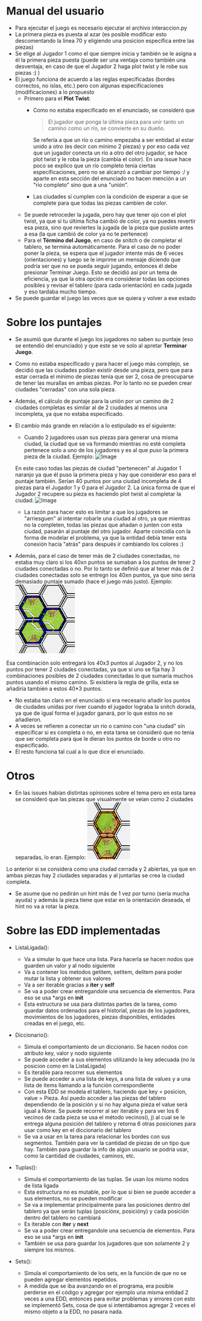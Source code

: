 # Manual del usuario

- Para ejecutar el juego es necesario ejecutar el archivo interaccion.py
- La primera pieza es puesta al azar (es posible modificar esto descomentando la linea 70 y eligiendo una posicion específica entre las piezas)
- Se elige al Jugador 1 como el que siempre inicia y también se le asigna a él la primera pieza puesta (puede ser una ventaja como también una desventaja, en caso de que el Jugador 2 haga plot twist y le robe sus piezas :) )
- El juego funciona de acuerdo a las reglas específicadas (bordes correctos, no islas, etc.) pero con algunas especificaciones (modificaciones) a lo propuesto
	- Primero para el **Plot Twist**:
		- Como no estaba especificado en el enunciado, se consideró que 
			> El jugador que ponga la última pieza para unir tanto un camino como un río, se convierte en su dueño.
		  
		  Se refería a que un río o camino empezaba a ser entidad al estar unido a otro (es decir con mínimo 2 piezas) y por eso cada vez que un jugador conecta un río a otro del otro jugador, se hace plot twist y le roba la pieza (cambia el color). En una issue hace poco se explico que un río completo tenía ciertas especificaciones, pero no se alcanzó a cambiar por tiempo :/ y aparte en esta sección del enunciado no hacen mención a un "rio completo" sino que a una "unión".
		- Las ciudades sí cumplen con la condición de esperar a que se complete para que todas las piezas cambien de color.
	- Se puede retroceder la jugada, pero hay que tener ojo con el plot twist, ya que si tu última ficha cambió de color, ya no puedes revertir esa pieza, sino que reviertes la jugada de la pieza que pusiste antes a esa (la que cambió de color ya no te pertenece)
	- Para el **Término del Juego**, en caso de snitch o de completar el tablero, se termina automáticamente. Para el caso de no poder poner la pieza, se espera que el jugador intente más de 6 veces (orientaciones) y luego se le imprime un mensaje diciendo que podría ser que no se pueda seguir jugando, entonces él debe presionar Terminar Juego. Esto se decidió así por un tema de eficiencia, ya que la otra opción era considerar todas las opciones posibles y revisar el tablero (para cada orientación) en cada jugada y eso tardaba mucho tiempo.
- Se puede guardar el juego las veces que se quiera y volver a ese estado

# Sobre los puntajes

- Se asumió que durante el juego los jugadores no saben su puntaje (eso se entendió del enunciado) y que este se ve solo al apretar **Terminar Juego**.
- Como no estaba específicado y para hacer el juego más complejo, se decidió que las ciudades podían existir desde una pieza, pero que para estar cerrada el mínimo de piezas tenía que ser 2, cosa de preocuparse de tener las murallas en ambas piezas. Por lo tanto no se pueden crear ciudades "cerradas" con una sola pieza.
- Además, el cálculo de puntaje para la unión por un camino de 2 ciudades completas es similar al de 2 ciudades al menos una incompleta, ya que no estaba especificado.
- El cambio más grande en relación a lo estipulado es el siguiente:
	- Cuando 2 jugadores usan sus piezas para generar una misma ciudad, la ciudad que se va formando mientras no esté completa pertenece solo a uno de los jugadores y es al que puso la primera pieza de la ciudad. Ejemplo:
	![Image](images/camino_incompleta.png)

	En este caso todas las piezas de ciudad "pertenecen" al Jugador 1 naranjo ya que él puso la primera pieza y hay que considerar eso para el puntaje también. Serían 40 puntos por una ciudad incompleta de 4 piezas para el Jugador 1 y 0 para el Jugador 2. La única forma de que el Jugador 2 recupere su pieza es haciendo plot twist al completar la ciudad:
	![Image](images/camino_completa.png)

	- La razón para hacer esto es limitar a que los jugadores se "arriesguen" al intentar robarle una ciudad al otro, ya que mientras no la completen, todas las piezas que añadan o junten con esta ciudad, pasarán al puntaje del otro jugador. Aparte coincidía con la forma de modelar el problema, ya que la entidad debía tener esta conexión hacia "atrás" para después ir cambiando los colores :)
- Además, para el caso de tener más de 2 ciudades conectadas, no estaba muy claro si los 40xn puntos se sumaban a los puntos de tener 2 ciudades conectadas o no. Por lo tanto se definió que al tener más de 2 ciudades conectadas solo se entregn los 40xn puntos, ya que sino sería demasiado puntaje sumado (hace el juego más justo). Ejemplo:
![Image](images/puntos_camino.png)

Esa combinación solo entregará los 40x3 puntos al Jugador 2, y no los puntos por tener 2 ciudades conectadas, ya que si uno se fija hay 3 combinaciones posibles de 2 ciudades conectadas lo que sumaría muchos puntos usando el mismo camino. Si existiera la regla de grilla, esta se añadiría también a estos 40*3 puntos.
- No estaba tan claro en el enunciado si era necesario añadir los puntos de ciudades unidas por river cuando el jugador lograba la snitch dorada, ya que de igual forma el jugador ganará, por lo que estos no se añadieron.
- A veces se refieren a conectar un rio o camino con "una ciudad" sin especificar si es completa o no, en esta tarea se consideró que no tenia que ser completa para que le dieran los puntos de borde u otro no especificado.
- El resto funciona tal cual a lo que dice el enunciado.

# Otros

- En las issues habían distintas opiniones sobre el tema pero en esta tarea se consideró que las piezas que visualmente se veían como 2 ciudades separadas, lo eran.
Ejemplo:
![Image](images/supuesto_ciudad.png)

Lo anterior si se considera como una ciudad cerrada y 2 abiertas, ya que en ambas piezas hay 2 ciudades separadas y al juntarlas se crea la ciudad completa.
- Se asume que no pedirán un hint más de 1 vez por turno (sería mucha ayuda) y además la pieza tiene que estar en la orientación deseada, el hint no va a rotar la pieza.


# Sobre las EDD implementadas

- ListaLigada():
	- Va a simular lo que hace una lista. Para hacerla se hacen nodos que guarden un valor y al nodo siguiente
	- Va a contener los metodos getitem, setitem, delitem para poder mutar la lista y obtener sus valores
	- Va a ser iterable gracias a __iter__ y __self__
	- Se va a poder crear entregandole una secuencia de elementos. Para eso se usa *args en __init__
	- Esta estructura se usa para distintas partes de la tarea, como guardar datos ordenados para el historial, piezas de los jugadores, movimientos de los jugadores, piezas disponibles, entidades creadas en el juego, etc.

- Diccionario():
	- Simula el comportamiento de un diccionario. Se hacen nodos con atributo key, valor y nodo siguiente
	- Se puede acceder a sus elementos utilizando la key adecuada (no la posicion como en la ListaLigada)
	- Es iterable para recorrer sus elementos
	- Se puede acceder a una lista de keys, a una lista de values y a una lista de items llamando a la función correspondiente
	- Con esta EDD se modela el tablero, haciendo que key = posicion, value = Pieza. Así puedo acceder a las piezas del tablero dependiendo de la posición y si no hay alguna pieza el value será igual a None. Se puede recorrer al ser iterable y para ver los 6 vecinos de cada pieza se usa el método vecinos(i, j) al cual se le entrega alguna posición del tablero y retorna 6 otras posiciones para usar como key en el diccionario del tablero
	- Se va a usar en la tarea para relacionar los bordes con sus segmentos. También para ver la cantidad de piezas de un tipo que hay. También para guardar la info de algún usuario se podría usar, como la cantidad de ciudades, caminos, etc.

- Tuplas():
	- Simula el comportamiento de las tuplas. Se usan los mismo nodos de lista ligada
	- Esta estructura no es mutable, por lo que si bien se puede acceder a sus elementos, no se pueden modificar
	- Se va a implementar principalmente para las posiciones dentro del tablero ya que serán tuplas (posiciónx, posicióny) y cada posición dentro del tablero no cambiará
	- Es iterable con __iter__ y __next__
	- Se va a poder crear entregandole una secuencia de elementos. Para eso se usa *args en __init__
	- También se usa para guardar los jugadores que son solamente 2 y siempre los mismos.

- Sets():
	- Simula el comportamiento de los sets, en la función de que no se pueden agregar elementos repetidos.
	- A medida que se iba avanzando en el programa, era posible perderse en el código y agregar por ejemplo una misma entidad 2 veces a una EDD, entonces para evitar problemas y errores con esto se implementó Sets, cosa de que si intentábamos agregar 2 veces el mismo objeto a la EDD, no pasara nada. 





